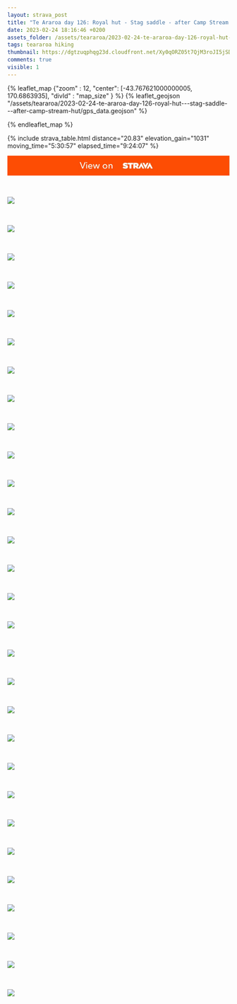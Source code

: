 ```yaml
---
layout: strava_post
title: "Te Araroa day 126: Royal hut - Stag saddle - after Camp Stream hut"
date: 2023-02-24 18:16:46 +0200
assets_folder: /assets/teararoa/2023-02-24-te-araroa-day-126-royal-hut---stag-saddle---after-camp-stream-hut
tags: teararoa hiking
thumbnail: https://dgtzuqphqg23d.cloudfront.net/Xy0qORZ05t7QjM3roJI5jSDIe5_KislS8_BCrrcoUhM-1024x768.jpg
comments: true
visible: 1
---
```



{% leaflet_map {"zoom" : 12,
                  "center": [-43.767621000000005, 170.6863935],
                 "divId" : "map_size" } %}
    {% leaflet_geojson "/assets/teararoa/2023-02-24-te-araroa-day-126-royal-hut---stag-saddle---after-camp-stream-hut/gps_data.geojson" %}

{% endleaflet_map %}





{% include strava_table.html distance="20.83" elevation_gain="1031" moving_time="5:30:57" elapsed_time="9:24:07" %}

[![](/assets/strava.jpg)](https://www.strava.com/activities/8623181442)


<br />

![](https://dgtzuqphqg23d.cloudfront.net/Xy0qORZ05t7QjM3roJI5jSDIe5_KislS8_BCrrcoUhM-1024x768.jpg)


<br />

![](https://dgtzuqphqg23d.cloudfront.net/gmoObaLpcDcqKLdXOy4QySlUwAc4nfoff4J_o1mT4nk-1024x768.jpg)


<br />

![](https://dgtzuqphqg23d.cloudfront.net/T6TBw3dL-SxZa0ikOc0nX894h8C8EliVMGKLpl87YUc-1024x768.jpg)


<br />

![](https://dgtzuqphqg23d.cloudfront.net/UeK4CjqiQVAHoGSN92e2pGD_s2N7L9DusX1Hfe-ENhg-1024x768.jpg)


<br />

![](https://dgtzuqphqg23d.cloudfront.net/4f-1616xp07IXNmvZsVtaYOEj0scTqLGqCHOXMgljvo-768x1024.jpg)


<br />

![](https://dgtzuqphqg23d.cloudfront.net/cGrPIvLEFzMTSdzE4UFv1ISWsL0HUmJrrHugjBUPbyo-768x1024.jpg)


<br />

![](https://dgtzuqphqg23d.cloudfront.net/hrmdvwlkuc9VFH4wN3Je1gGDoG2G58LhxwgROMuOHws-1024x768.jpg)


<br />

![](https://dgtzuqphqg23d.cloudfront.net/0cuYKoiCFZQRdipG3BF9B3esvAN7Z6Jx5bZEe5pm_8Y-1024x768.jpg)


<br />

![](https://dgtzuqphqg23d.cloudfront.net/UfnYQJ-8F3t0KGWt7ROYvlyi3XBIaJLgCPh_AEbCuf4-1024x768.jpg)


<br />

![](https://dgtzuqphqg23d.cloudfront.net/R-Hx3QeN5m4BBPNUUb0wV2NPkQl2Clg-eKWwm4zgSaI-1024x768.jpg)


<br />

![](https://dgtzuqphqg23d.cloudfront.net/Xnv_3zvA3txd3dmiZN2isC1Xv9w4gxtXR3PhYXGYXTA-1024x768.jpg)


<br />

![](https://dgtzuqphqg23d.cloudfront.net/07OK4U8g0HQxEFj24vO7BHdKMM4_a3_IuBVVfA7Q__g-1024x768.jpg)


<br />

![](https://dgtzuqphqg23d.cloudfront.net/XEJVQG20WDZ_BO_48bp73Abl6VYSon2hOdlRpbjD1ac-1024x768.jpg)


<br />

![](https://dgtzuqphqg23d.cloudfront.net/GKJM5VmU6VU361Mx8Gm78cqCsYUwaurMIE2d5MepLi8-1024x768.jpg)


<br />

![](https://dgtzuqphqg23d.cloudfront.net/Ocdr9-0opvPm3vfQ7jL24-GM8z4ROvlalZxiwvzIwE0-1024x768.jpg)


<br />

![](https://dgtzuqphqg23d.cloudfront.net/126gbEPQxsRdoc_thwh9nBFd-DNfB6uD7trLkfBOu2w-1024x768.jpg)


<br />

![](https://dgtzuqphqg23d.cloudfront.net/JN5xouUknb9LUUvWZ3q958XQPj_fDLZelx5pVruypRI-1024x768.jpg)


<br />

![](https://dgtzuqphqg23d.cloudfront.net/ic3UndeLOvEfwfwEW2qGjOQ1gwCtyolzZPhsZIKPlwA-768x1024.jpg)


<br />

![](https://dgtzuqphqg23d.cloudfront.net/yTA_5ICj5oGNYp1R6lkgBbrUycRFnfGyBJKfbCcLh50-768x1024.jpg)


<br />

![](https://dgtzuqphqg23d.cloudfront.net/oBuP6ahNdDgZZ7hsHR4Ejgiu5lPZ1NKn3NpuxJYmsX8-1024x768.jpg)


<br />

![](https://dgtzuqphqg23d.cloudfront.net/FO_ffKAglpwkxNT6GeOdjHVmwFGLTImch1OVjh3VySQ-1024x768.jpg)


<br />

![](https://dgtzuqphqg23d.cloudfront.net/P9u9h-DNoDfSt0RaPmde_kt5y_HU6ckdcv2yR6NBnQ4-1024x768.jpg)


<br />

![](https://dgtzuqphqg23d.cloudfront.net/Klnv-aFFOQfprGi7IXa4R6aTY01KCEm9vWep1FevFbk-1024x768.jpg)


<br />

![](https://dgtzuqphqg23d.cloudfront.net/sxS6b2lccSyJSO69xomaEBMex7RC1WPbJmRGjGl_iSw-1024x768.jpg)


<br />

![](https://dgtzuqphqg23d.cloudfront.net/0Tbldy839m_Cwx3pLfehn6dlM19mjQ0fgImCExb3eds-1024x768.jpg)


<br />

![](https://dgtzuqphqg23d.cloudfront.net/uIjDJFIHit452DaPD6wm5F7sLzO5FzblfJQGXkFbDa0-1024x768.jpg)


<br />

![](https://dgtzuqphqg23d.cloudfront.net/Dfsv5T2B0KMxebF_W3dmNehVn00iJ6vx7meg7t5Jajk-768x1024.jpg)


<br />

![](https://dgtzuqphqg23d.cloudfront.net/PRe9ja2NxxRMhZRl0QPQVRrZT-GovGX_a6C5qND3Nww-1024x768.jpg)


<br />

![](https://dgtzuqphqg23d.cloudfront.net/k7DCrFkNNStnxZ0aAi29VwV6_2rs2kTL57sK-6wsoLI-1024x768.jpg)
